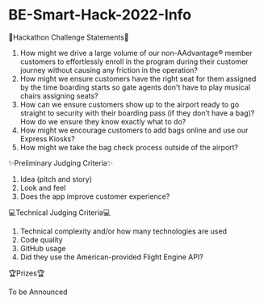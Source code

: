 # BE-Smart-Hack-2022-Info

:rotating_light:Hackathon Challenge Statements:rotating_light:
1. How might we drive a large volume of our non-AAdvantage® member customers to effortlessly enroll in the program during their customer journey without causing any friction in the operation?
2. How might we ensure customers have the right seat for them assigned by the time boarding starts so gate agents don't have to play musical chairs assigning seats?
3. How can we ensure customers show up to the airport ready to go straight to security with their boarding pass (if they don’t have a bag)? How do we ensure they know exactly what to do?
4. How might we encourage customers to add bags online and use our Express Kiosks?
5. How might we take the bag check process outside of the airport?

:sparkles:Preliminary Judging Criteria:sparkles:
1. Idea (pitch and story)
2. Look and feel
3. Does the app improve customer experience?


:computer:Technical Judging Criteria:computer:
1. Technical complexity and/or how many technologies are used 
2. Code quality
3. GitHub usage
4. Did they use the American-provided Flight Engine API? 

:trophy:Prizes:trophy:

To be Announced
